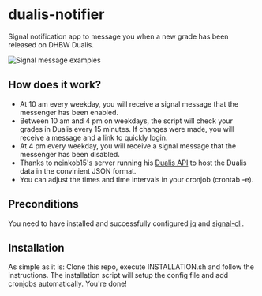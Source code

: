 # dualis-notifier
Signal notification app to message you when a new grade has been released on DHBW Dualis.

![Signal message examples](https://imgur.com/download/HjkrwXM)

## How does it work?
* At 10 am every weekday, you will receive a signal message that the messenger has been enabled.
* Between 10 am and 4 pm on weekdays, the script will check your grades in Dualis every 15 minutes. If changes were made, you will receive a message and a link to quickly login.
* At 4 pm every weekday, you will receive a signal message that the messenger has been disabled.
* Thanks to neinkob15's server running his [Dualis API](https://github.com/neinkob15/Dualis-API) to host the Dualis data in the convinient JSON format.
* You can adjust the times and time intervals in your cronjob (crontab -e).

## Preconditions
You need to have installed and successfully configured [jq](https://stedolan.github.io/jq/) and [signal-cli](https://github.com/AsamK/signal-cli).

## Installation
As simple as it is: Clone this repo, execute INSTALLATION.sh and follow the instructions. The installation script will setup the config file and add cronjobs automatically. You're done!
